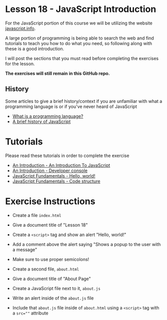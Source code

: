 # Lesson 18 - JavaScript Introduction

For the JavaScript portion of this course we will be utilizing the website [javascript.info](https://javascript.info). 

A large portion of programming is being able to search the web and find tutorials to teach you how to do what you need, so following along with these is a good introduction.

I will post the sections that you must read before completing the exercises for the lesson.

**The exercises will still remain in this GitHub repo.**

## History

Some articles to give a brief history/context if you are unfamiliar with what a programming language is or if you've never heard of JavaScript

- [What is a programming language?](https://en.wikipedia.org/wiki/Programming_language)
- [A brief history of JavaScript](https://auth0.com/blog/a-brief-history-of-javascript/)

# Tutorials

Please read these tutorials in order to complete the exercise

- [An Introduction - An Introduction To JavaScript](https://javascript.info/intro)
- [An Introduction - Developer console](https://javascript.info/devtools)
- [JavaScript Fundamentals - Hello, world!](https://javascript.info/hello-world)
- [JavaScript Fundamentals - Code structure](https://javascript.info/structure)

# Exercise Instructions

- Create a file `index.html`
- Give a document title of "Lesson 18"
- Create a `<script>` tag and show an alert "Hello, world!"
- Add a comment above the alert saying "Shows a popup to the user with a message"
- Make sure to use proper semicolons!

- Create a second file, `about.html`
- Give a document title of "About Page"
- Create a JavaScript file next to it, `about.js`
- Write an alert inside of the `about.js` file
- Include that `about.js` file inside of `about.html` using a `<script>` tag with a `src=""` attribute

